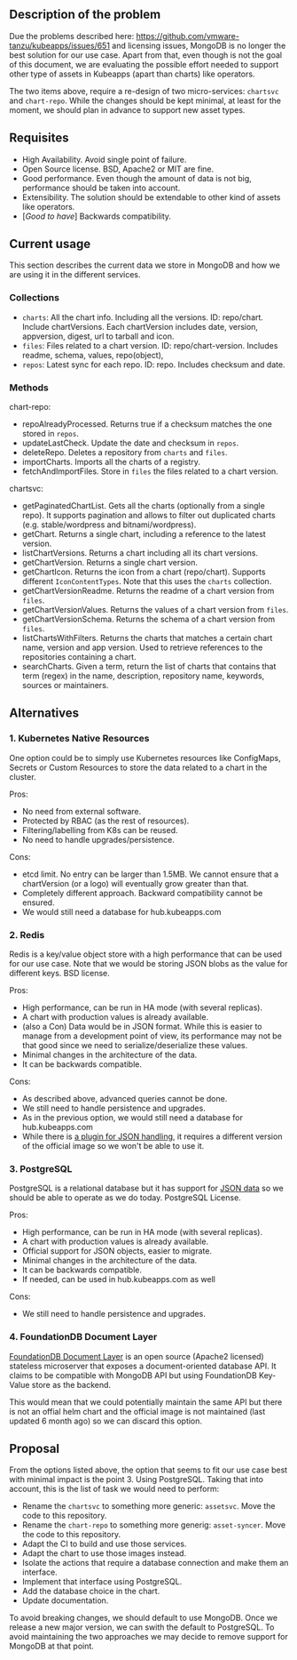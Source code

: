 ## Description of the problem

Due the problems described here: <https://github.com/vmware-tanzu/kubeapps/issues/651> and licensing issues, MongoDB is no longer the best solution for our use case. Apart from that, even though is not the goal of this document, we are evaluating the possible effort needed to support other type of assets in Kubeapps (apart than charts) like operators.

The two items above, require a re-design of two micro-services: `chartsvc` and `chart-repo`. While the changes should be kept minimal, at least for the moment, we should plan in advance to support new asset types.

## Requisites

- High Availability. Avoid single point of failure.
- Open Source license. BSD, Apache2 or MIT are fine.
- Good performance. Even though the amount of data is not big, performance should be taken into account.
- Extensibility. The solution should be extendable to other kind of assets like operators.
- [_Good to have_] Backwards compatibility.

## Current usage

This section describes the current data we store in MongoDB and how we are using it in the different services.

### Collections

- `charts`: All the chart info. Including all the versions. ID: repo/chart. Include chartVersions. Each chartVersion includes date, version, appversion, digest, url to tarball and icon.
- `files`: Files related to a chart version. ID: repo/chart-version. Includes readme, schema, values, repo(object),
- `repos`: Latest sync for each repo. ID: repo. Includes checksum and date.

### Methods

chart-repo:

- repoAlreadyProcessed. Returns true if a checksum matches the one stored in `repos`.
- updateLastCheck. Update the date and checksum in `repos`.
- deleteRepo. Deletes a repository from `charts` and `files`.
- importCharts. Imports all the charts of a registry.
- fetchAndImportFiles. Store in `files` the files related to a chart version.

chartsvc:

- getPaginatedChartList. Gets all the charts (optionally from a single repo). It supports pagination and allows to filter out duplicated charts (e.g. stable/wordpress and bitnami/wordpress).
- getChart. Returns a single chart, including a reference to the latest version.
- listChartVersions. Returns a chart including all its chart versions.
- getChartVersion. Returns a single chart version.
- getChartIcon. Returns the icon from a chart (repo/chart). Supports different `IconContentTypes`. Note that this uses the `charts` collection.
- getChartVersionReadme. Returns the readme of a chart version from `files`.
- getChartVersionValues. Returns the values of a chart version from `files`.
- getChartVersionSchema. Returns the schema of a chart version from `files`.
- listChartsWithFilters. Returns the charts that matches a certain chart name, version and app version. Used to retrieve references to the repositories containing a chart.
- searchCharts. Given a term, return the list of charts that contains that term (regex) in the name, description, repository name, keywords, sources or maintainers.

## Alternatives

### 1. Kubernetes Native Resources

One option could be to simply use Kubernetes resources like ConfigMaps, Secrets or Custom Resources to store the data related to a chart in the cluster.

Pros:

- No need from external software.
- Protected by RBAC (as the rest of resources).
- Filtering/labelling from K8s can be reused.
- No need to handle upgrades/persistence.

Cons:

- etcd limit. No entry can be larger than 1.5MB. We cannot ensure that a chartVersion (or a logo) will eventually grow greater than that.
- Completely different approach. Backward compatibility cannot be ensured.
- We would still need a database for hub.kubeapps.com

### 2. Redis

Redis is a key/value object store with a high performance that can be used for our use case. Note that we would be storing JSON blobs as the value for different keys. BSD license.

Pros:

- High performance, can be run in HA mode (with several replicas).
- A chart with production values is already available.
- (also a Con) Data would be in JSON format. While this is easier to manage from a development point of view, its performance may not be that good since we need to serialize/deserialize these values.
- Minimal changes in the architecture of the data.
- It can be backwards compatible.

Cons:

- As described above, advanced queries cannot be done.
- We still need to handle persistence and upgrades.
- As in the previous option, we would still need a database for hub.kubeapps.com
- While there is [a plugin for JSON handling](https://redislabs.com/blog/redis-as-a-json-store/), it requires a different version of the official image so we won't be able to use it.

### 3. PostgreSQL

PostgreSQL is a relational database but it has support for [JSON data](https://www.postgresql.org/docs/current/functions-json.html) so we should be able to operate as we do today. PostgreSQL License.

Pros:

- High performance, can be run in HA mode (with several replicas).
- A chart with production values is already available.
- Official support for JSON objects, easier to migrate.
- Minimal changes in the architecture of the data.
- It can be backwards compatible.
- If needed, can be used in hub.kubeapps.com as well

Cons:

- We still need to handle persistence and upgrades.

### 4. FoundationDB Document Layer

[FoundationDB Document Layer](https://github.com/FoundationDB/fdb-document-layer) is an open source (Apache2 licensed) stateless microserver that exposes a document-oriented database API. It claims to be compatible with MongoDB API but using FoundationDB Key-Value store as the backend.

This would mean that we could potentially maintain the same API but there is not an offial helm chart and the official image is not maintained (last updated 6 month ago) so we can discard this option.

## Proposal

From the options listed above, the option that seems to fit our use case best with minimal impact is the point 3. Using PostgreSQL. Taking that into account, this is the list of task we would need to perform:

- Rename the `chartsvc` to something more generic: `assetsvc`. Move the code to this repository.
- Rename the `chart-repo` to something more generig: `asset-syncer`. Move the code to this repository.
- Adapt the CI to build and use those services.
- Adapt the chart to use those images instead.
- Isolate the actions that require a database connection and make them an interface.
- Implement that interface using PostgreSQL.
- Add the database choice in the chart.
- Update documentation.

To avoid breaking changes, we should default to use MongoDB. Once we release a new major version, we can swith the default to PostgreSQL. To avoid maintaining the two approaches we may decide to remove support for MongoDB at that point.
